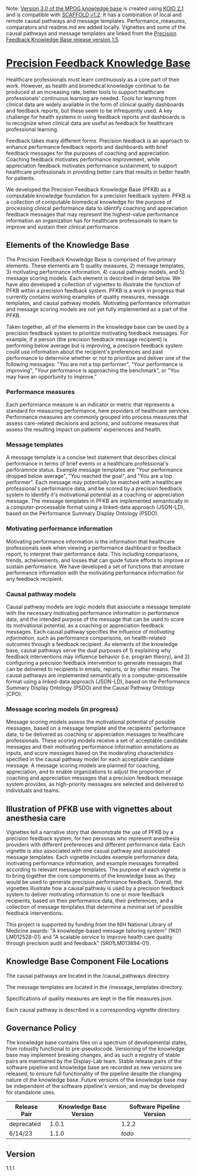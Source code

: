 Note: [Version 3.0 of the MPOG knowledge base](https://github.com/Display-Lab/knowledge-base-mpog/releases/tag/3.0) is created using [KOIO 2.1](https://github.com/kgrid/koio/tree/master/2.1) and is compatible with [SCAFFOLD v1.2](https://github.com/Display-Lab/scaffold/releases/tag/v1.2). It has a combination of local and remote causal pathways and message templates. Performance_measures, comparators and readme.md are added locally. Vignettes and some of the causal pathways and message templates are linked from the [Precision Feedback Knowledge Base release version 1.5](https://github.com/Display-Lab/knowledge-base/releases/tag/v1.5).

# [Precision Feedback Knowledge Base](https://display-lab.github.io/knowledge-base-mpog/)
Healthcare professionals must learn continuously as a core part of their work. However, as health and biomedical knowledge continue to be produced at an increasing rate, better tools to support healthcare professionals' continuous learning are needed. Tools for learning from clinical data are widely available in the form of clinical quality dashboards and feedback reports, but these seem to be infrequently used. A key challenge for health systems in using feedback reports and dashboards is to recognize when clinical data are useful as feedback for healthcare professional learning. 

Feedback takes many different forms. Precision feedback is an approach to enhance performance feedback reports and dashboards with brief feedback messages for the purposes of coaching and appreciation. Coaching feedback motivates performance improvement, while appreciation feedback motivates performance sustainment, to support healthcare professionals in providing better care that results in better health for patients. 

We developed the Precision Feedback Knowledge Base (PFKB) as a computable knowledge foundation for a precision feedback system. PFKB is a collection of computable biomedical knowledge for the purpose of processing clinical performance data to identify coaching and appreciation feedback messages that may represent the highest-value performance information an organization has for healthcare professionals to learn to improve and sustain their clinical performance.


## Elements of the Knowledge Base
The Precision Feedback Knowledge Base is comprised of five primary elements. These elements are 1) quality measures, 2) message templates, 3) motivating performance information, 4) causal pathway models, and 5) message scoring models. Each element is described in detail below. We have also developed a collection of vignettes to illustrate the function of PFKB within a precision feedback system. PFKB is a work in progress that currently contains working examples of quality measures, message templates, and causal pathway models. Motivating performance information and message scoring models are not yet fully implemented as a part of the PFKB.

Taken together, all of the elements in the knowledge base can be used by a precision feedback system to prioritize motivating feedback messages. For example, if a person (the precision feedback message recipient) is performing below average but is improving, a precision feedback system could use information about the recipient's preferences and past performance to determine whether or not to prioritize and deliver one of the following messages: "You are not a top performer", "Your performance is improving", "Your performance is approaching the benchmark", or "You may have an opportunity to improve."


### Performance measures
Each performance measure is an indicator or metric that represents a standard for measuring performance, here providers of healthcare services. Performance measures are commonly grouped into process measures that assess care-related decisions and actions, and outcome measures that assess the resulting impact on patients' experiences and health.


### Message templates
A message template is a concise text statement that describes clinical performance in terms of brief events or a healthcare professional's perforamnce status. Example message templates are "Your performance dropped below average", "You reached the goal", and "You are a top performer". Each message may potentially be matched with a healthcare professional's performance data, and be scored by a precision feedback system to identify it's motivational potential as a coaching or appreciation message.  The message templates in PFKB are implemented semantically in a computer-processable format using a linked-data approach (JSON-LD), based on the Performance Summary Display Ontology (PSDO).


### Motivating performance information
Motivating performance information is the information that healthcare professionals seek when viewing a performance dashboard or feedback report, to interpret their performance data. This including comparisons, trends, acheivements, and losses that can guide future efforts to improve or sustain performance. We have developed a set of functions that annotate performance information with the motivating performance information for any feedback recipient.


### Causal pathway models
Causal pathway models are logic models that associate a message template with the necessary motivating performance information in performance data, and the intended purpose of the message that can be used to score its motivational potential, as a coaching or appreciation feedback messages. Each causal pathway specifies the influence of *motivating information*, such as performance comparisons, on health-related outcomes through a feedback recipient. As elements of the knowledge base, causal pathways serve the dual purposes of 1) explaining why feedback interventions may influence behavior (i.e. program theory), and 2) configuring a precision feedback intervention to generate messages that can be delivered to recipients in emails, reports, or by other means. The causal pathways are implemented semantically in a computer-processable format using a linked-data approach (JSON-LD), based on the Performance Summary Display Ontology (PSDO) and the Causal Pathway Ontology (CPO).


### Message scoring models (in progress)
Message scoring models assess the motivational potential of possible messages, based on a message template and the recipients' performance data, to be delivered as coaching or appreciation messages to healthcare professionals. These scoring models receive a set of acceptable candidate messages and their motivating performance information annotations as inputs, and score messages based on the moderating characteristics specified in the causal pathway model for each acceptable candidate message. A message scoring models are planned for coaching, appreciation, and to enable organizations to adjust the proportion of coaching and appreciation messages that a precision feedback message system provides, as high-priority messages are selected and delivered to individuals and teams.


## Illustration of PFKB use with vignettes about anesthesia care
Vignettes tell a narrative story that demonstrate the use of PFKB by a precision feedback system, for two personas who represent anesthesia providers with different preferences and different performance data. Each vignette is also associated with one casual pathway and associated message templates. Each vignette includes example performance data, motivating performance information, and example messages formatted according to relevant message templates. The purpose of each vignette is to bring together the core components of the knowledge base as they would be used to generate precision performance feedback. Overall, the vignettes illustrate how a causal pathway is used by a precision feedback system to deliver motivating information to one or more feedback recipients, based on their performance data, their preferences, and a collection of message templates that determine a minimal set of possible feedback interventions.

This project is supported by funding from the NIH National Library of Medicine awards: "A knowledge-based message tailoring system" (1K01 LM012528-01) and "A scalable service to improve health care quality through precision audit and feedback" (5R01LM013894-01).

## Knowledge Base Component File Locations

The causal pathways are located in the /causal_pathways directory.

The message templates are located in the /message_templates directory.

Specifications of quality measures are kept in the file measures.json.

Each causal pathway is described in a corresponding vignette directory.


## Governance Policy
The knowledge base contains files on a spectrum of developmental states, from robustly functional to pre-pseudocode. Versioning of the knowledge base may implement breaking changes, and as such a registry of stable pairs are maintained by the Display-Lab team. Stable release pairs of the software pipeline and knowledge base are recorded as new versions are released, to ensure full functionality of the pipeline despite the changing nature of the knowledge base. Future versions of the knowledge base may be independent of the software pipeline's version, and may be developed for standalone uses.

|Release Pair| Knowledge Base Version | Software Pipeline Version | 
|-|-|-|
| deprecated | 1.0.1 | 1.2.2 |
| 6/14/23 | 1.1.0 | *todo* |

## Version
1.1.1




